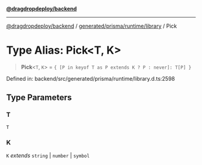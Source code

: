 [**@dragdropdeploy/backend**](../../../../../README.md)

***

[@dragdropdeploy/backend](../../../../../README.md) / [generated/prisma/runtime/library](../README.md) / Pick

# Type Alias: Pick\<T, K\>

> **Pick**\<`T`, `K`\> = `{ [P in keyof T as P extends K ? P : never]: T[P] }`

Defined in: backend/src/generated/prisma/runtime/library.d.ts:2598

## Type Parameters

### T

`T`

### K

`K` *extends* `string` \| `number` \| `symbol`
